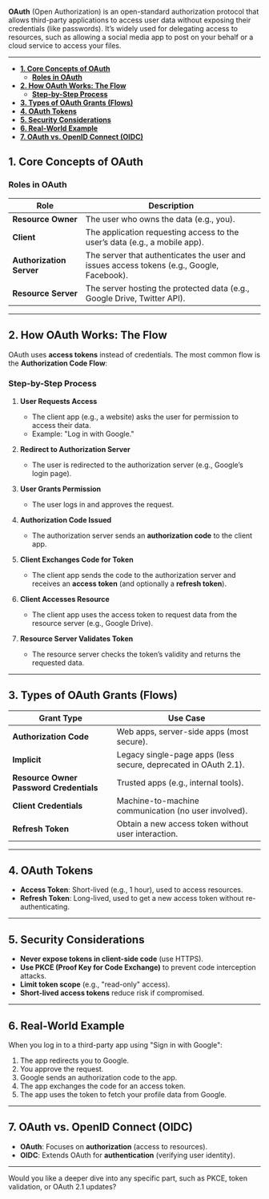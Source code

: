 **OAuth** (Open Authorization) is an open-standard authorization protocol that allows third-party applications to access user data without exposing their credentials (like passwords). It’s widely used for delegating access to resources, such as allowing a social media app to post on your behalf or a cloud service to access your files.

---

- [**1. Core Concepts of OAuth**](#1-core-concepts-of-oauth)
  - [**Roles in OAuth**](#roles-in-oauth)
- [**2. How OAuth Works: The Flow**](#2-how-oauth-works-the-flow)
  - [**Step-by-Step Process**](#step-by-step-process)
- [**3. Types of OAuth Grants (Flows)**](#3-types-of-oauth-grants-flows)
- [**4. OAuth Tokens**](#4-oauth-tokens)
- [**5. Security Considerations**](#5-security-considerations)
- [**6. Real-World Example**](#6-real-world-example)
- [**7. OAuth vs. OpenID Connect (OIDC)**](#7-oauth-vs-openid-connect-oidc)


## **1. Core Concepts of OAuth**

### **Roles in OAuth**
| Role | Description |
|------|-------------|
| **Resource Owner** | The user who owns the data (e.g., you). |
| **Client** | The application requesting access to the user’s data (e.g., a mobile app). |
| **Authorization Server** | The server that authenticates the user and issues access tokens (e.g., Google, Facebook). |
| **Resource Server** | The server hosting the protected data (e.g., Google Drive, Twitter API). |

---

## **2. How OAuth Works: The Flow**
OAuth uses **access tokens** instead of credentials. The most common flow is the **Authorization Code Flow**:

### **Step-by-Step Process**
1. **User Requests Access**
   - The client app (e.g., a website) asks the user for permission to access their data.
   - Example: "Log in with Google."

2. **Redirect to Authorization Server**
   - The user is redirected to the authorization server (e.g., Google’s login page).

3. **User Grants Permission**
   - The user logs in and approves the request.

4. **Authorization Code Issued**
   - The authorization server sends an **authorization code** to the client app.

5. **Client Exchanges Code for Token**
   - The client app sends the code to the authorization server and receives an **access token** (and optionally a **refresh token**).

6. **Client Accesses Resource**
   - The client app uses the access token to request data from the resource server (e.g., Google Drive).

7. **Resource Server Validates Token**
   - The resource server checks the token’s validity and returns the requested data.

---

## **3. Types of OAuth Grants (Flows)**
| Grant Type | Use Case |
|------------|----------|
| **Authorization Code** | Web apps, server-side apps (most secure). |
| **Implicit** | Legacy single-page apps (less secure, deprecated in OAuth 2.1). |
| **Resource Owner Password Credentials** | Trusted apps (e.g., internal tools). |
| **Client Credentials** | Machine-to-machine communication (no user involved). |
| **Refresh Token** | Obtain a new access token without user interaction. |

---

## **4. OAuth Tokens**
- **Access Token**: Short-lived (e.g., 1 hour), used to access resources.
- **Refresh Token**: Long-lived, used to get a new access token without re-authenticating.

---

## **5. Security Considerations**
- **Never expose tokens in client-side code** (use HTTPS).
- **Use PKCE (Proof Key for Code Exchange)** to prevent code interception attacks.
- **Limit token scope** (e.g., "read-only" access).
- **Short-lived access tokens** reduce risk if compromised.

---

## **6. Real-World Example**
When you log in to a third-party app using "Sign in with Google":
1. The app redirects you to Google.
2. You approve the request.
3. Google sends an authorization code to the app.
4. The app exchanges the code for an access token.
5. The app uses the token to fetch your profile data from Google.

---

## **7. OAuth vs. OpenID Connect (OIDC)**
- **OAuth**: Focuses on **authorization** (access to resources).
- **OIDC**: Extends OAuth for **authentication** (verifying user identity).

---

Would you like a deeper dive into any specific part, such as PKCE, token validation, or OAuth 2.1 updates?